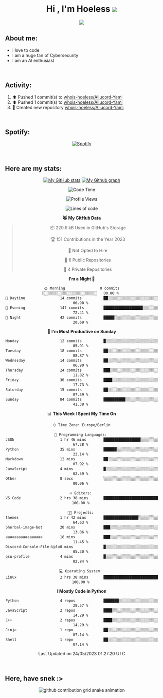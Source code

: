 <h1 align="center">Hi , I'm Hoeless <img src="https://media.giphy.com/media/hvRJCLFzcasrR4ia7z/giphy.gif" width="35"></h1>
<p align="center">
  <a href="https://github.com/whois-hoeless"><img src="https://readme-typing-svg.demolab.com?font=Roboto+Mono&weight=300&size=28&duration=4000&pause=100&color=C109F7&center=true&vCenter=true&width=580&height=127&lines=I'm+a+programmer;I'm+an+AI+enthusiast;I'm+a+big+fan+of+Neural+Networks;I'm+interested+in+Computer+Science;I+love+Cybersecurity;By+the+way+I+use+Arch+%F0%9F%92%80"></a>
</p>

## About me:

- I love to code
- I am a huge fan of Cybersecurity
- I am an AI enthusiast 

<br>

## Activity:

<!--RECENT_ACTIVITY:start-->
1. ⬆️ Pushed 1 commit(s) to [whois-hoeless/Aliucord-Yami](https://github.com/whois-hoeless/Aliucord-Yami)<br>
2. ⬆️ Pushed 1 commit(s) to [whois-hoeless/Aliucord-Yami](https://github.com/whois-hoeless/Aliucord-Yami)<br>
3. 📔 Created new repository [whois-hoeless/Aliucord-Yami](https://github.com/whois-hoeless/Aliucord-Yami)<br>
<!--RECENT_ACTIVITY:end-->

<br>

## Spotify:

<div align="center">

[![Spotify](https://whois-hoeless.vercel.app/api/spotify?background_color=0d1117&border_color=090d13)](https://open.spotify.com/user/heanchenhorst)
</div>

<br>

## Here are my stats:

<div align="center">
    
 [![My GitHub stats](https://github-readme-stats.vercel.app/api?username=whois-hoeless&count_private=true&show_icons=true&theme=radical)](https://github.com/whois-hoeless)
 [![My Github graph](http://github-profile-summary-cards.vercel.app/api/cards/profile-details?username=whois-hoeless&theme=radical)](https://github.com/whois-hoeless)

<!--START_SECTION:waka-->
![Code Time](http://img.shields.io/badge/Code%20Time-12%20hrs%201%20min-blue)

![Profile Views](http://img.shields.io/badge/Profile%20Views-1-blue)

![Lines of code](https://img.shields.io/badge/From%20Hello%20World%20I%27ve%20Written-24.4%20thousand%20lines%20of%20code-blue)

**🐱 My GitHub Data** 

> 📦 220.9 kB Used in GitHub's Storage 
 > 
> 🏆 151 Contributions in the Year 2023
 > 
> 🚫 Not Opted to Hire
 > 
> 📜 6 Public Repositories 
 > 
> 🔑 4 Private Repositories 
 > 
**I'm a Night 🦉** 

```text
🌞 Morning                0 commits           ░░░░░░░░░░░░░░░░░░░░░░░░░   00.00 % 
🌆 Daytime                14 commits          ██░░░░░░░░░░░░░░░░░░░░░░░   06.90 % 
🌃 Evening                147 commits         ██████████████████░░░░░░░   72.41 % 
🌙 Night                  42 commits          █████░░░░░░░░░░░░░░░░░░░░   20.69 % 
```
📅 **I'm Most Productive on Sunday** 

```text
Monday                   12 commits          █░░░░░░░░░░░░░░░░░░░░░░░░   05.91 % 
Tuesday                  18 commits          ██░░░░░░░░░░░░░░░░░░░░░░░   08.87 % 
Wednesday                14 commits          ██░░░░░░░░░░░░░░░░░░░░░░░   06.90 % 
Thursday                 24 commits          ███░░░░░░░░░░░░░░░░░░░░░░   11.82 % 
Friday                   36 commits          ████░░░░░░░░░░░░░░░░░░░░░   17.73 % 
Saturday                 15 commits          ██░░░░░░░░░░░░░░░░░░░░░░░   07.39 % 
Sunday                   84 commits          ██████████░░░░░░░░░░░░░░░   41.38 % 
```


📊 **This Week I Spent My Time On** 

```text
🕑︎ Time Zone: Europe/Berlin

💬 Programming Languages: 
JSON                     1 hr 46 mins        █████████████████░░░░░░░░   67.28 % 
Python                   35 mins             ██████░░░░░░░░░░░░░░░░░░░   22.14 % 
Markdown                 12 mins             ██░░░░░░░░░░░░░░░░░░░░░░░   07.92 % 
JavaScript               4 mins              █░░░░░░░░░░░░░░░░░░░░░░░░   02.59 % 
Other                    0 secs              ░░░░░░░░░░░░░░░░░░░░░░░░░   00.06 % 

🔥 Editors: 
VS Code                  2 hrs 38 mins       █████████████████████████   100.00 % 

🐱‍💻 Projects: 
themes                   1 hr 42 mins        ████████████████░░░░░░░░░   64.63 % 
phorbal-image-bot        20 mins             ███░░░░░░░░░░░░░░░░░░░░░░   13.06 % 
aaaaaaaaaaaaaaaaa        18 mins             ███░░░░░░░░░░░░░░░░░░░░░░   11.45 % 
Discord-Console-File-Uplo8 mins              █░░░░░░░░░░░░░░░░░░░░░░░░   05.30 % 
osu-profile              4 mins              █░░░░░░░░░░░░░░░░░░░░░░░░   02.84 % 

💻 Operating System: 
Linux                    2 hrs 38 mins       █████████████████████████   100.00 % 
```

**I Mostly Code in Python** 

```text
Python                   4 repos             ███████░░░░░░░░░░░░░░░░░░   28.57 % 
JavaScript               2 repos             ████░░░░░░░░░░░░░░░░░░░░░   14.29 % 
C++                      2 repos             ████░░░░░░░░░░░░░░░░░░░░░   14.29 % 
Jinja                    1 repo              ██░░░░░░░░░░░░░░░░░░░░░░░   07.14 % 
Shell                    1 repo              ██░░░░░░░░░░░░░░░░░░░░░░░   07.14 % 
```




 Last Updated on 24/05/2023 01:27:20 UTC
<!--END_SECTION:waka-->
</div>
<br>

## Here, have snek :>
<div align="center">
<picture>
  <source media="(prefers-color-scheme: dark)" srcset="https://raw.githubusercontent.com/whois-hoeless/whois-hoeless/output/github-contribution-grid-snake-dark.svg">
  <source media="(prefers-color-scheme: light)" srcset="https://raw.githubusercontent.com/whois-hoeless/whois-hoeless/output/github-contribution-grid-snake.svg">
  <img alt="github contribution grid snake animation" src="https://raw.githubusercontent.com/whois-hoeless/whois-hoeless/output/github-contribution-grid-snake.svg">
</div>
